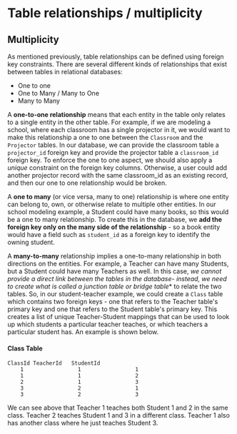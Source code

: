 # Table relationships / multiplicity
## Multiplicity
As mentioned previously, table relationships can be defined using foreign key constraints. There are several different kinds of relationships that exist between tables in relational databases:

- One to one
- One to Many / Many to One
- Many to Many

A **one-to-one relationship** means that each entity in the table only relates to a single entity in the other table. For example, if we are modeling a school, where each classroom has a single projector in it, we would want to make this relationship a one to one between the `Classroom` and the `Projector` tables. In our database, we can provide the classroom table a `projector_id` foreign key and provide the projector table a `classroom_id` foreign key. To enforce the one to one aspect, we should also apply a *unique* constraint on the foreign key columns. Otherwise, a user could add another projector record with the same classroom_id as an existing record, and then our one to one relationship would be broken.

A **one to many** (or vice versa, many to one) relationship is where one entity can belong to, own, or otherwise relate to multiple other entities. In our school modeling example, a Student could have many books, so this would be a one to many relationship. To create this in the database, we **add the foreign key only on the many side of the relationship** - so a book entity would have a field such as `student_id` as a foreign key to identify the owning student.

A **many-to-many** relationship implies a one-to-many relationship in both directions on the entities. For example, a Teacher can have many Students, but a Student could have many Teachers as well. In this case, **we cannot provide a direct link between the tables in the database*- instead, we need to create what is called a junction table or bridge table** to relate the two tables. So, in our student-teacher example, we could create a `Class` table which contains two foreign keys - one that refers to the Teacher table's primary key and one that refers to the Student table's primary key. This creates a list of unique Teacher-Student mappings that can be used to look up which students a particular teacher teaches, or which teachers a particular student has. An example is shown below.

#### Class Table
```
ClassId	TeacherId	StudentId
    1                 1                 1
    1                 1                 2
    2                 1                 3
    3                 2                 1
    3                 2                 3
```

We can see above that Teacher 1 teaches both Student 1 and 2 in the same class. Teacher 2 teaches Student 1 and 3 in a different class. Teacher 1 also has another class where he just teaches Student 3.

